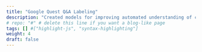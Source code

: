 ```yaml
---
title: "Google Quest Q&A Labeling"
description: "Created models for improving automated understanding of complex question answer content. This was a regression task with 30 labels. Utilized multiple Natural language processing models with Huggingface  (Pytorch)  library. Utilized BERT, Roberta model from Huggingface (Pytorch) library for this Natural language processing task. Ranked top 3%."
# repo: "#" # delete this line if you want a blog-like page
tags: [] #["highlight-js", "syntax-highlighting"]
weight: 4
draft: false
---
```

